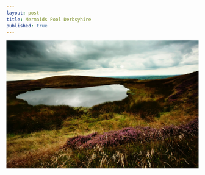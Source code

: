 ```yaml
---
layout: post
title: Mermaids Pool Derbsyhire
published: true
---
```


![Mermaids Pool Derbyshire](/images/mermaids-pool.jpg)
